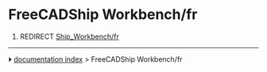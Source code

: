 # FreeCADShip Workbench/fr
1.  REDIRECT [Ship_Workbench/fr](Ship_Workbench/fr.md)



---
⏵ [documentation index](../README.md) > FreeCADShip Workbench/fr
